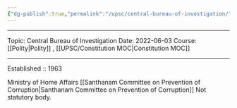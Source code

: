 ```yaml
---
{"dg-publish":true,"permalink":"/upsc/central-bureau-of-investigation/","dgHomeLink":true,"dgPassFrontmatter":false}
---
```


----
Topic: Central Bureau of Investigation
Date: 2022-06-03
Course: [[Polity|Polity]] , [[UPSC/Constitution MOC|Constitution MOC]] 

----





Established :: 1963

Ministry of Home Affairs
[[Santhanam Committee on Prevention of Corruption|Santhanam Committee on Prevention of Corruption]]
Not statutory body. 